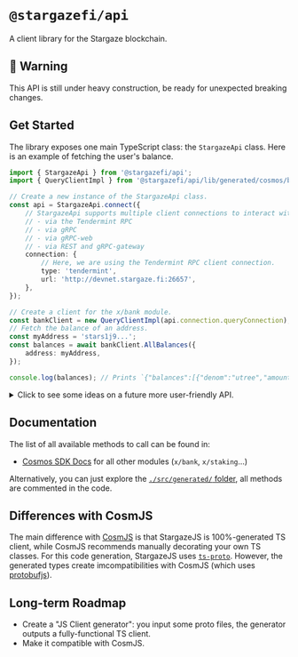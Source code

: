 # `@stargazefi/api`

A client library for the Stargaze blockchain.

## 🚧 Warning

This API is still under heavy construction, be ready for unexpected breaking changes.

## Get Started

The library exposes one main TypeScript class: the `StargazeApi` class. Here is an example of fetching the user's balance.

```ts
import { StargazeApi } from '@stargazefi/api';
import { QueryClientImpl } from '@stargazefi/api/lib/generated/cosmos/bank/v1beta1/query';

// Create a new instance of the StargazeApi class.
const api = StargazeApi.connect({
	// StargazeApi supports multiple client connections to interact with a node:
	// - via the Tendermint RPC
	// - via gRPC
	// - via gRPC-web
	// - via REST and gRPC-gateway
	connection: {
		// Here, we are using the Tendermint RPC client connection.
		type: 'tendermint',
		url: 'http://devnet.stargaze.fi:26657',
	},
});

// Create a client for the x/bank module.
const bankClient = new QueryClientImpl(api.connection.queryConnection);
// Fetch the balance of an address.
const myAddress = 'stars1j9...';
const balances = await bankClient.AllBalances({
	address: myAddress,
});

console.log(balances); // Prints `{"balances":[{"denom":"utree","amount":"10000000000"}],"pagination":{"total":1}}`
```

<details>
  <summary>Click to see some ideas on a future more user-friendly API.</summary>
  
```ts
import { StargazeApi } from '@stargazefi/api';

// Same as above.
const api = new StargazeApi({ ... });

// Fetch the balance of an address with new API.
const myAddress = 'stars1j9...';
const balances = await api.query.cosmos.bank.v1beta1.AllBalances({
address: myAddress,
});

console.log(balances); // Prints `{"balances":[{"denom":"utree","amount":"10000000000"}],"pagination":{"total":1}}`

```

Feel free to comment on [issue #2](https://github.com/regen-network/regen-js/issues/2) if you have ideas of user-facing APIs you'd like to see.

</details>

## Documentation

The list of all available methods to call can be found in:

-   [Cosmos SDK Docs](https://docs.cosmos.network/master) for all other modules (`x/bank`, `x/staking`...)

Alternatively, you can just explore the [`./src/generated/` folder](./src/generated), all methods are commented in the code.

## Differences with CosmJS

The main difference with [CosmJS](https://github.com/cosmos/cosmjs) is that StargazeJS is 100%-generated TS client, while CosmJS recommends manually decorating your own TS classes. For this code generation, StargazeJS uses [`ts-proto`](https://github.com/stephenh/ts-proto). However, the generated types create imcompatibilities with CosmJS (which uses [protobufjs](https://github.com/protobufjs/protobuf.js)).

## Long-term Roadmap

- Create a "JS Client generator": you input some proto files, the generator outputs a fully-functional TS client.
- Make it compatible with CosmJS.


```

